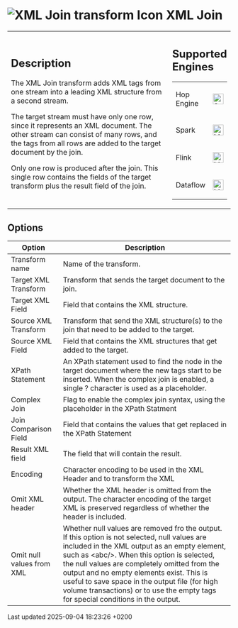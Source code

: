 <div id="header">

# <span class="image image-doc-icon">![XML Join transform Icon](../assets/images/transforms/icons/XJN.svg)</span> XML Join

</div>

<div id="content">

<div id="preamble">

<div class="sectionbody">

<table>
<colgroup>
<col style="width: 75%" />
<col style="width: 25%" />
</colgroup>
<tbody>
<tr class="odd">
<td><div class="content">
<div class="sect1">
<h2 id="_description">Description</h2>
<div class="sectionbody">
<div class="paragraph">
<p>The XML Join transform adds XML tags from one stream into a leading XML structure from a second stream.</p>
</div>
<div class="paragraph">
<p>The target stream must have only one row, since it represents an XML document. The other stream can consist of many rows, and the tags from all rows are added to the target document by the join.</p>
</div>
<div class="paragraph">
<p>Only one row is produced after the join. This single row contains the fields of the target transform plus the result field of the join.</p>
</div>
</div>
</div>
</div></td>
<td><div class="content">
<div class="sect1">
<h2 id="_supported_engines">Supported Engines</h2>
<div class="sectionbody">
<table>
<tbody>
<tr class="odd">
<td><p>Hop Engine</p></td>
<td><div class="content">
<div class="paragraph">
<p><span class="image"><img src="../assets/images/check_mark.svg" alt="Supported" width="24" /></span></p>
</div>
</div></td>
</tr>
<tr class="even">
<td><p>Spark</p></td>
<td><div class="content">
<div class="paragraph">
<p><span class="image"><img src="../assets/images/question_mark.svg" alt="Maybe Supported" width="24" /></span></p>
</div>
</div></td>
</tr>
<tr class="odd">
<td><p>Flink</p></td>
<td><div class="content">
<div class="paragraph">
<p><span class="image"><img src="../assets/images/question_mark.svg" alt="Maybe Supported" width="24" /></span></p>
</div>
</div></td>
</tr>
<tr class="even">
<td><p>Dataflow</p></td>
<td><div class="content">
<div class="paragraph">
<p><span class="image"><img src="../assets/images/question_mark.svg" alt="Maybe Supported" width="24" /></span></p>
</div>
</div></td>
</tr>
</tbody>
</table>
</div>
</div>
</div></td>
</tr>
</tbody>
</table>

</div>

</div>

<div class="sect1">

## Options

<div class="sectionbody">

| Option                    | Description                                                                                                                                                                                                                                                                                                                                                                                                                       |
| ------------------------- | --------------------------------------------------------------------------------------------------------------------------------------------------------------------------------------------------------------------------------------------------------------------------------------------------------------------------------------------------------------------------------------------------------------------------------- |
| Transform name            | Name of the transform.                                                                                                                                                                                                                                                                                                                                                                                                            |
| Target XML Transform      | Transform that sends the target document to the join.                                                                                                                                                                                                                                                                                                                                                                             |
| Target XML Field          | Field that contains the XML structure.                                                                                                                                                                                                                                                                                                                                                                                            |
| Source XML Transform      | Transform that send the XML structure(s) to the join that need to be added to the target.                                                                                                                                                                                                                                                                                                                                         |
| Source XML Field          | Field that contains the XML structures that get added to the target.                                                                                                                                                                                                                                                                                                                                                              |
| XPath Statement           | An XPath statement used to find the node in the target document where the new tags start to be inserted. When the complex join is enabled, a single ? character is used as a placeholder.                                                                                                                                                                                                                                         |
| Complex Join              | Flag to enable the complex join syntax, using the placeholder in the XPath Statment                                                                                                                                                                                                                                                                                                                                               |
| Join Comparison Field     | Field that contains the values that get replaced in the XPath Statement                                                                                                                                                                                                                                                                                                                                                           |
| Result XML field          | The field that will contain the result.                                                                                                                                                                                                                                                                                                                                                                                           |
| Encoding                  | Character encoding to be used in the XML Header and to transform the XML                                                                                                                                                                                                                                                                                                                                                          |
| Omit XML header           | Whether the XML header is omitted from the output. The character encoding of the target XML is preserved regardless of whether the header is included.                                                                                                                                                                                                                                                                            |
| Omit null values from XML | Whether null values are removed fro the output. If this option is not selected, null values are included in the XML output as an empty element, such as \<abc/\>. When this option is selected, the null values are completely omitted from the output and no empty elements exist. This is useful to save space in the output file (for high volume transactions) or to use the empty tags for special conditions in the output. |

</div>

</div>

</div>

<div id="footer">

<div id="footer-text">

Last updated 2025-09-04 18:23:26 +0200

</div>

</div>
